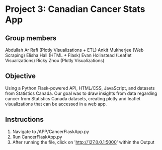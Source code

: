 # Project 3: Canadian Cancer Stats App
## Group members
Abdullah Ar Rafi (Plotly Visualizations + ETL)
Ankit Mukherjee (Web Scraping)
Elisha Hall (HTML + Flask)
Evan Holinstead (Leaflet Visualizations)
Ricky Zhou (Plotly Visualizations) 

## Objective
Using a Python Flask-powered API, HTML/CSS, JavaScript, and datasets from Statistics Canada. Our goal was to draw insights from data regarding cancer from Statistics Canada datasets, creating plotly and leaflet visualizations that can be accessed in a web app. 

## Instructions

1. Navigate to /APP/CancerFlaskApp.py
2. Run CancerFlaskApp.py
3. After running the file, click on 'http://127.0.0.1:5000' within the Output 



